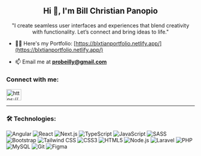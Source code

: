 <h2 align="center">Hi 👋, I'm Bill Christian Panopio</h2>
<p align="center">"I create seamless user interfaces and experiences that blend creativity with functionality. Let’s connect and bring ideas to life."</p>

- 👨‍💻 Here's my Portfolio: [https://blxtianportfolio.netlify.app/](https://blxtianportfolio.netlify.app/)

- 📫 Email me at **probeilly@gmail.com**

<h3 align="left">Connect with me:</h3>
<p align="left">
<a href="https://linkedin.com/in/https://www.linkedin.com/in/bill-christian-p-479822274/" target="blank"><img align="center" src="https://raw.githubusercontent.com/rahuldkjain/github-profile-readme-generator/master/src/images/icons/Social/linked-in-alt.svg" alt="https://www.linkedin.com/in/bill-christian-p-479822274/" height="30" width="40" /></a>
</p>

---

### 🛠 Technologies:  
![Angular](https://img.shields.io/badge/-Angular-DD0031?style=for-the-badge&logo=angular&logoColor=white) 
![React](https://img.shields.io/badge/-React-61DAFB?style=for-the-badge&logo=react&logoColor=black) 
![Next.js](https://img.shields.io/badge/-Next.js-000000?style=for-the-badge&logo=nextdotjs&logoColor=white) 
![TypeScript](https://img.shields.io/badge/-TypeScript-3178C6?style=for-the-badge&logo=typescript&logoColor=white) 
![JavaScript](https://img.shields.io/badge/-JavaScript-F7DF1E?style=for-the-badge&logo=javascript&logoColor=black) 
![SASS](https://img.shields.io/badge/-SASS-CC6699?style=for-the-badge&logo=sass&logoColor=white) 
![Bootstrap](https://img.shields.io/badge/-Bootstrap-7952B3?style=for-the-badge&logo=bootstrap&logoColor=white) 
![Tailwind CSS](https://img.shields.io/badge/-TailwindCSS-38B2AC?style=for-the-badge&logo=tailwind-css&logoColor=white) 
![CSS3](https://img.shields.io/badge/-CSS3-1572B6?style=for-the-badge&logo=css3&logoColor=white) 
![HTML5](https://img.shields.io/badge/-HTML5-E34F26?style=for-the-badge&logo=html5&logoColor=white) 
![Node.js](https://img.shields.io/badge/-Node.js-339933?style=for-the-badge&logo=node.js&logoColor=white) 
![Laravel](https://img.shields.io/badge/-Laravel-FF2D20?style=for-the-badge&logo=laravel&logoColor=white) 
![PHP](https://img.shields.io/badge/-PHP-777BB4?style=for-the-badge&logo=php&logoColor=white) 
![MySQL](https://img.shields.io/badge/-MySQL-4479A1?style=for-the-badge&logo=mysql&logoColor=white) 
![Git](https://img.shields.io/badge/-Git-F05032?style=for-the-badge&logo=git&logoColor=white) 
![Figma](https://img.shields.io/badge/-Figma-F24E1E?style=for-the-badge&logo=figma&logoColor=white)

